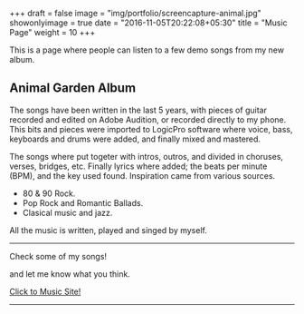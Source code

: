 +++
draft = false
image = "img/portfolio/screencapture-animal.jpg"
showonlyimage = true
date = "2016-11-05T20:22:08+05:30"
title = "Music Page"
weight = 10
+++

This is a page where people can listen to a few demo songs from my new album.
<!--more-->

## Animal Garden Album

The songs have been written in the last 5 years, with pieces of guitar recorded and edited on Adobe Audition, or recorded directly to my phone. This bits and pieces were imported to LogicPro software where voice, bass, keyboards and drums were added, and finally mixed and mastered.

The songs where put togeter with intros, outros, and divided in choruses, verses, bridges, etc. Finally lyrics where added; the beats per minute (BPM), and the key used found. Inspiration came from various sources.

* 80 & 90 Rock.
* Pop Rock and Romantic Ballads.
* Clasical music and jazz.

All the music is written, played and singed by myself.
  
---  
Check some of my songs!

and let me know what you think.

[Click to Music Site!](https://animal-garden.netlify.app/cover.html)  

---